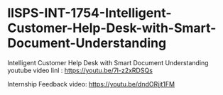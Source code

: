 # llSPS-INT-1754-Intelligent-Customer-Help-Desk-with-Smart-Document-Understanding
Intelligent Customer Help Desk with Smart Document Understanding
youtube video linl : https://youtu.be/7l-z2xRDSQs

Internship Feedback video: https://youtu.be/dndORjjt1FM
